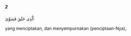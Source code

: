 ##### 2

<span class="ayah">ٱلَّذِى خَلَقَ فَسَوَّىٰ</span>

<span class="ayah_translation">yang menciptakan, dan menyempurnakan (penciptaan-Nya),</span>
